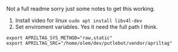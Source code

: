 Not a full readme sorry just some notes to get this working.

1. Install video for linux `sudo apt install libv4l-dev`
2. Set enviroment variables. Yes it need the full path I think.
```
export APRILTAG_SYS_METHOD="raw,static"
export APRILTAG_SRC="/home/olem/dev/putlebot/vendor/apriltag"
```